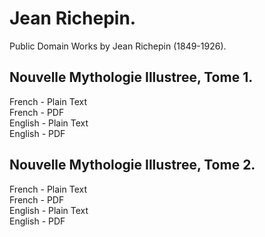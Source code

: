 # Jean Richepin.

Public Domain Works by Jean Richepin (1849-1926).

## Nouvelle Mythologie Illustree, Tome 1.

French - Plain Text  
French - PDF  
English - Plain Text  
English - PDF  

## Nouvelle Mythologie Illustree, Tome 2.

French - Plain Text  
French - PDF  
English - Plain Text  
English - PDF  
